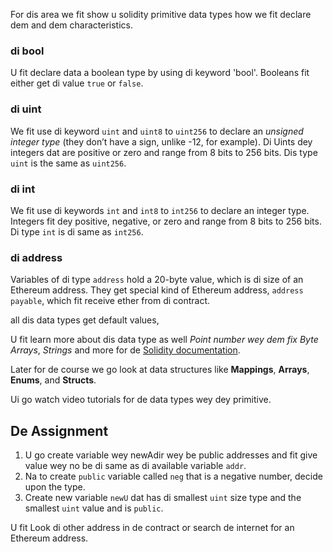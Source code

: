 For dis area we fit show u solidity primitive data types how we fit declare dem and dem characteristics.

### di bool

U fit declare data a boolean type by using di keyword 'bool'. Booleans fit either get di value `true` or `false`.

### di uint

We fit use di keyword  `uint` and `uint8` to `uint256` to declare an _unsigned integer type_ (they don’t have a sign, unlike -12, for example). Di Uints dey integers dat are positive or zero and range from 8 bits to 256 bits. Dis type `uint` is the same as `uint256`.

### di int

We fit use di keywords `int` and `int8` to `int256` to declare an integer type. Integers fit dey positive, negative, or zero and range from 8 bits to 256 bits. Di type `int` is di same as `int256`.

### di address

Variables of di type `address` hold a 20-byte value, which is di size of an Ethereum address. They get special kind of Ethereum address, `address payable`, which fit receive ether from di contract.

all dis data types get default values,

U fit learn more about dis data type as well _Point number wey dem fix_ _Byte Arrays_, _Strings_ and more for de <a href="https://docs.soliditylang.org/en/latest/types.html" target="_blank">Solidity documentation</a>.

Later for de course we go look at data structures like **Mappings**, **Arrays**, **Enums**, and **Structs**.

Ui go watch video tutorials for de data types wey dey primitive</a>.

## De Assignment

1. U go create variable wey newAdir wey be public addresses and fit give value wey no be di same as di available variable `addr`.
2. Na to create `public` variable called `neg` that is a negative number, decide upon the type.
3. Create new variable `newU` dat has di smallest `uint` size type and the smallest `uint` value and is `public`.

U fit Look di other address in de contract or search de internet for an Ethereum address.
